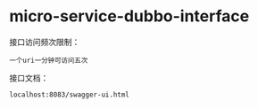 # micro-service-dubbo-interface

接口访问频次限制：
    
    一个uri一分钟可访问五次

接口文档：

    localhost:8083/swagger-ui.html
    